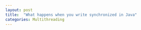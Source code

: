 ```yaml
---
layout: post
title:  "What happens when you write synchronized in Java"
categories: Multithreading
---
```


